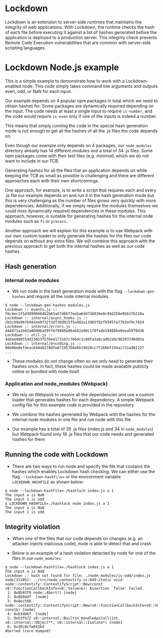 # Lockdown

Lockdown is an extension to server-side runtimes that maintains the integrity of web applications. With Lockdown,
the runtime checks the hash of each file before executing it against a list of hashes generated before the
application is deployed to a production server. This integrity check prevents Remote Code Execution vulnerabilities
that are common with server-side scripting languages.

# Lockdown Node.js example

This is a simple example to demonstrate how to work with a Lockdown-enabled node. This code simply takes
command line arguments and outputs even, odd, or NaN for each input.

Our example depends on 4 popular npm packages in total which we need to obtain hashes for. Some packages
are dynamically required depending on the input. The code needs at least a single input to
require `is-number`, and the code would require `is-even` only if one of the inputs is indeed a number.

This means that simply running the code in the special hash generation mode is not enough to get all
the hashes of all the .js files the code depends on.

Even though our example only depends on 4 packages, our `node_modules` directory already has 14 different
modules and a total of 34 .js files. Some npm packages come with their test files (e.g. minimist)
which we do not want to include in our TCB.

Generating hashes for all the files that an application depends on while keeping the TCB as small as possible is
challenging and there are different approaches each with their own shortcomings.

One approach, for example, is to write a script that requires each and every .js file our example depends
on and run it in the hash generation mode but this is very challenging as the number of files grows very
quickly with more dependencies. Additionally, if we simply require the modules themselves we could miss
dynamically required dependencies in these modules. This approach, however, is suitable for generating
hashes for the internal node modules such as `fs` or `process`.

Another approach we will explain for this example is to use Webpack with our own custom loader to only
generate the hashes for the files our code depends on without any extra files. We will combine this
approach with the previous approach to get both the internal hashes as well as our code hashes.

## Hash generation

### Internal node modules

- We run node in the hash generation mode with the flag `--lockdown-gen-hashes` and require all
  the node internal modules.

```console
$ node --lockdown-gen-hashes modules.js
Lockdown :: events.js :: f6c4ec1f5d3899866462b65a6746b77eeba6d4736836e8c94d258e9bb1fb210a
Lockdown :: internal/async_hooks.js :: 1b5cb9e96f6941ee9f32f3df38d925f5a482e13965f82f9545fa7793af9c7024
Lockdown :: internal/errors.js :: d44471a1b02a00406a59ffbf9889e06ab62e00c1f0fade194885e8eea5970d36
Lockdown :: util.js :: 4ebae400554d23853f576e4173167c766dc1c88fa3a8cad62a9c982037d8d03a
Lockdown :: internal/encoding.js :: 00e06e0efdeac644d8278dfe67195766e6b19928cc7f266bf334ac731ad81227
...
  ```

- These modules do not change often so we only need to generate their hashes once. In fact, these hashes
  could be made available publicly online or bundled with node itself.

### Application and node_modules (Webpack)

- We rely on Webpack to resolve all the dependencies and use a custom loader that generates hashes for each
  dependency. A simple Webpack config file for this example code is provided in the repository

- We combine the hashes generated by Webpack with the hashes for the internal node modules in one file and
  run node with this file

- Our example has a total of 35 .js files (index.js and 34 in `node_modules`) but Webpack found
  only 19 .js files that our code needs and generated hashes for them

## Running the code with Lockdown

- There are two ways to run node and specify the file that contains the hashes which enables Lockdown hash checking.
  We can either use the flag `--lockdown-hashfile=` or the environment variable `LOCKDOWN_HASHFILE` as shown below:

```console
$ node --lockdown-hashfile=./hashlock index.js a 1
The input a is NaN
The input 1 is odd
$ LOCKDOWN_HASHFILE=./hashlock node index.js a 1
The input a is NaN
The input 1 is odd
```

## Integrity violation

- When one of the files that our code depends on changes (e.g. an attacker injects malicious code), node is able
  to detect that and crash

- Below is an example of a hash violation detected by node for one of the files in our `node_modules`:

```console
$ node --lockdown-hashfile=./hashlock index.js a 1
The input a is NaN
Lockdown :: hash not found for file: ./node_modules/is-odd/index.js
node[31105]: ../src/node_contextify.cc:649:static void node::contextify::ContextifyScript::New(const v8::FunctionCallbackInfo<v8::Value>&): Assertion `false' failed.
 1: 0x8b93f0 node::Abort() [node]
 2: 0x8b94df  [node]
 3: 0x8ec598 node::contextify::ContextifyScript::New(v8::FunctionCallbackInfo<v8::Value> const&) [node]
 4: 0xb3db6f  [node]
 5: 0xb3fb72 v8::internal::Builtin_HandleApiCall(int, v8::internal::Object**, v8::internal::Isolate*) [node]
 6: 0x30c0cfe041bd
Aborted (core dumped)
```
